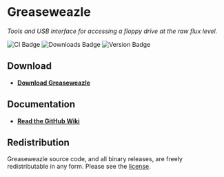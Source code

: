 # Greaseweazle

*Tools and USB interface for accessing a floppy drive at the raw flux level.*

![CI Badge][ci-badge]
![Downloads Badge][downloads-badge]
![Version Badge][version-badge]

## Download
- [**Download Greaseweazle**][Downloads]

## Documentation
- [**Read the GitHub Wiki**](https://github.com/keirf/Greaseweazle/wiki)

## Redistribution

Greaseweazle source code, and all binary releases, are freely redistributable
in any form. Please see the [license](COPYING).

[Downloads]: https://github.com/keirf/Greaseweazle/wiki/Downloads

[ci-badge]: https://github.com/keirf/Greaseweazle/workflows/CI/badge.svg
[downloads-badge]: https://img.shields.io/github/downloads/keirf/Greaseweazle/total
[version-badge]: https://img.shields.io/github/v/release/keirf/Greaseweazle
